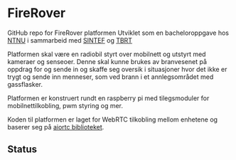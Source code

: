 # FireRover
GitHub repo for FireRover platformen
Utviklet som en bacheloroppgave hos [NTNU](https://www.ntnu.no/) i sammarbeid med [SINTEF](https://www.sintef.no/) og [TBRT](https://tbrt.no/)

Platformen skal være en radiobil styrt over mobilnett og utstyrt med kameraer og senseoer. Denne skal kunne brukes av branvesenet på oppdrag for og sende in og skaffe seg oversik i situasjoner hvor det ikke er trygt og sende inn menneser, som ved brann i et annlegsområdet med gassflasker. 

Platformen er konstruert rundt en raspberry pi med tilegsmoduler for mobilnettilkobling, pwm styring og mer.

Koden til platformen er laget for WebRTC tilkobling mellom enhetene og baserer seg på [aiortc biblioteket](https://github.com/aiortc/aiortc).

## Status
##